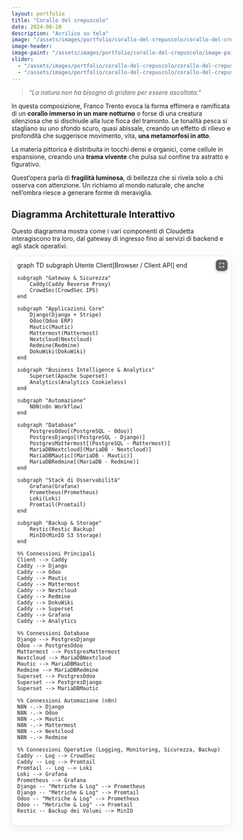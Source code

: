 ```yaml
---
layout: portfolio
title: "Corallo del crepuscolo"
date: 2024-06-28
description: "Acrilico su tela"
image: "/assets/images/portfolio/corallo-del-crepuscolo/corallo-del-crepuscolo-v1.jpg"
image-header:
image-paint: "/assets/images/portfolio/corallo-del-crepuscolo/image-paint-corallo-del-crepuscolo-v1.jpg"
slider:
  - "/assets/images/portfolio/corallo-del-crepuscolo/corallo-del-crepuscolo-slide-1.jpg"
  - "/assets/images/portfolio/corallo-del-crepuscolo/corallo-del-crepuscolo-slide-2.jpg"
---
```


> _“La natura non ha bisogno di gridare per essere ascoltata.”_

In questa composizione, Franco Trento evoca la forma effimera e ramificata di un **corallo immerso in un mare notturno** o forse di una creatura silenziosa che si dischiude alla luce fioca del tramonto. Le tonalità pesca si stagliano su uno sfondo scuro, quasi abissale, creando un effetto di rilievo e profondità che suggerisce movimento, vita, **una metamorfosi in atto**.

La materia pittorica è distribuita in tocchi densi e organici, come cellule in espansione, creando una **trama vivente** che pulsa sul confine tra astratto e figurativo.

Quest’opera parla di **fragilità luminosa**, di bellezza che si rivela solo a chi osserva con attenzione. Un richiamo al mondo naturale, che anche nell’ombra riesce a generare forme di meraviglia.





## Diagramma Architetturale Interattivo

Questo diagramma mostra come i vari componenti di Cloudetta interagiscono tra loro, dal gateway di ingresso fino ai servizi di backend e agli stack operativi.
<style>
/* Wrapper base */
.mermaid-wrap {
  position: relative;
  border-radius: 10px;
  overflow: hidden;
  background: #fff;                 /* sfondo bianco anche non-FS */
  border: 1px solid #e5e7eb;
  box-shadow: 0 6px 18px rgba(0,0,0,.05);
}

/* Contenuto mermaid */
.mermaid-wrap .mermaid {
  display: block;
  overflow: auto;
  min-height: 520px;                /* leggibile anche non in FS */
  padding: 12px;
}

/* L’SVG di Mermaid si adatti al contenitore */
.mermaid-wrap svg {
  width: 100%;
  height: auto;
}

/* Toolbar */
.mermaid-toolbar{
  position:absolute; top:.5rem; right:.5rem; z-index:2;
  padding:.35rem .55rem; border:0; border-radius:8px; cursor:pointer;
  background:rgba(0,0,0,.62); color:#fff; font:600 14px/1 system-ui;
  box-shadow: 0 2px 8px rgba(0,0,0,.2);
}

/* FULLSCREEN: centrato, quasi tutto schermo, sfondo bianco */
.mermaid-wrap:fullscreen,
.mermaid-wrap:-webkit-full-screen {
  background: #fff;           /* sfondo bianco */
  display: flex;              /* centrare verticalmente/orizzontalmente */
  align-items: center;
  justify-content: center;
}

/* il contenitore del diagramma si espande in FS */
.mermaid-wrap:fullscreen .mermaid,
.mermaid-wrap:-webkit-full-screen .mermaid {
  background: #fff;
  width: 100vw;
  height: 100vh;              /* spazio utile per centrare */
  display: flex;
  align-items: center;
  justify-content: center;
  padding: 0;                 /* niente padding in FS */
  overflow: hidden;           /* tolgo scrollbar esterna */
}

/* l’SVG occupa quasi tutto lo schermo, mantenendo proporzioni */
.mermaid-wrap:fullscreen svg,
.mermaid-wrap:-webkit-full-screen svg {
  width: 95vw;                /* larghezza quasi piena */
  height: 92vh;               /* altezza quasi piena */
  max-width: 95vw;
  max-height: 92vh;
  display: block;
  margin: 0 auto;
}

/* tema chiaro coerente con la pagina (fallback se il tema del sito è scuro) */
:root {
  color-scheme: light;
}
</style>

<div id="cloudetta-diagram" class="mermaid-wrap">
  <button class="mermaid-toolbar" type="button" aria-label="Schermo intero">⛶</button>
<div class="mermaid">
graph TD
    subgraph Utente
        Client[Browser / Client API]
    end

    subgraph "Gateway & Sicurezza"
        Caddy(Caddy Reverse Proxy)
        CrowdSec(CrowdSec IPS)
    end

    subgraph "Applicazioni Core"
        Django(Django + Stripe)
        Odoo(Odoo ERP)
        Mautic(Mautic)
        Mattermost(Mattermost)
        Nextcloud(Nextcloud)
        Redmine(Redmine)
        DokuWiki(DokuWiki)
    end

    subgraph "Business Intelligence & Analytics"
        Superset(Apache Superset)
        Analytics(Analytics Cookieless)
    end
    
    subgraph "Automazione"
        N8N(n8n Workflow)
    end

    subgraph "Database"
        PostgresOdoo[(PostgreSQL - Odoo)]
        PostgresDjango[(PostgreSQL - Django)]
        PostgresMattermost[(PostgreSQL - Mattermost)]
        MariaDBNextcloud[(MariaDB - Nextcloud)]
        MariaDBMautic[(MariaDB - Mautic)]
        MariaDBRedmine[(MariaDB - Redmine)]
    end

    subgraph "Stack di Osservabilità"
        Grafana(Grafana)
        Prometheus(Prometheus)
        Loki(Loki)
        Promtail(Promtail)
    end

    subgraph "Backup & Storage"
        Restic(Restic Backup)
        MinIO(MinIO S3 Storage)
    end

    %% Connessioni Principali
    Client --> Caddy
    Caddy --> Django
    Caddy --> Odoo
    Caddy --> Mautic
    Caddy --> Mattermost
    Caddy --> Nextcloud
    Caddy --> Redmine
    Caddy --> DokuWiki
    Caddy --> Superset
    Caddy --> Grafana
    Caddy --> Analytics

    %% Connessioni Database
    Django --> PostgresDjango
    Odoo --> PostgresOdoo
    Mattermost --> PostgresMattermost
    Nextcloud --> MariaDBNextcloud
    Mautic --> MariaDBMautic
    Redmine --> MariaDBRedmine
    Superset --> PostgresOdoo
    Superset --> PostgresDjango
    Superset --> MariaDBMautic

    %% Connessioni Automazione (n8n)
    N8N -.-> Django
    N8N -.-> Odoo
    N8N -.-> Mautic
    N8N -.-> Mattermost
    N8N -.-> Nextcloud
    N8N -.-> Redmine
    
    %% Connessioni Operative (Logging, Monitoring, Sicurezza, Backup)
    Caddy -- Log --> CrowdSec
    Caddy -- Log --> Promtail
    Promtail -- Log --> Loki
    Loki --> Grafana
    Prometheus --> Grafana
    Django -- "Metriche & Log" --> Prometheus
    Django -- "Metriche & Log" --> Promtail
    Odoo -- "Metriche & Log" --> Prometheus
    Odoo -- "Metriche & Log" --> Promtail
    Restic -- Backup dei Volumi --> MinIO

</div>
</div>
<script defer src="https://cdn.jsdelivr.net/npm/mermaid@10/dist/mermaid.min.js"></script>
<script>
document.addEventListener('DOMContentLoaded', async () => {
  // Tema chiaro + impostazioni di resa più nitide
  mermaid.initialize({
    startOnLoad: false,                 // render controllato
    securityLevel: 'loose',
    theme: 'base',                      // base è neutro/chiaro
    themeVariables: {
      background: '#ffffff',            // sfondo bianco
      primaryColor: '#ffffff',
      primaryTextColor: '#111827',
      primaryBorderColor: '#e5e7eb',
      lineColor: '#374151',
      secondaryColor: '#f9fafb',
      tertiaryColor: '#f3f4f6',
      fontFamily: 'Inter, system-ui, -apple-system, Segoe UI, Roboto, Ubuntu, Cantarell, Noto Sans, Helvetica Neue, Arial, "Apple Color Emoji", "Segoe UI Emoji"'
    },
    flowchart: {
      htmlLabels: true,
      padding: 8,                       // riduce margini e “scatola nera”
      useMaxWidth: true                 // usa tutta la larghezza disponibile
    }
  });

  const wrap  = document.getElementById('cloudetta-diagram');
  const btn   = wrap?.querySelector('.mermaid-toolbar');
  const block = wrap?.querySelector('.mermaid');
  if (!wrap || !block) return;

  // Render del SOLO blocco
  await mermaid.run({ nodes: [block] });

  const svg = wrap.querySelector('svg');

  // Fit “responsive” fuori da full-screen
  function fitNormal() {
    if (!svg) return;
    svg.removeAttribute('width');
    svg.removeAttribute('height');
    svg.style.width = '100%';
    svg.style.height = 'auto';
  }
  fitNormal();
  window.addEventListener('resize', fitNormal);

  // Fullscreen toggle
  btn?.addEventListener('click', async () => {
    if (!document.fullscreenElement) {
      await wrap.requestFullscreen?.();
      setTimeout(() => { /* ridisegna bounding box in FS */
        // In FS non forziamo width/height: ci pensa il CSS FS sopra
        // ma un tick aiuta i browser a ricalcolare il layout
      }, 120);
    } else {
      await document.exitFullscreen?.();
    }
  });

  // quando entri/esci dal full-screen, un piccolo delay per stabilizzare layout
  document.addEventListener('fullscreenchange', () => {
    setTimeout(() => {
      if (!document.fullscreenElement) {
        fitNormal(); // rimetto il comportamento responsive standard
      }
    }, 120);
  }, { passive: true });
});
</script>

